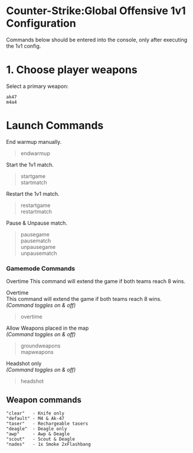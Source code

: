 # Counter-Strike:Global Offensive 1v1 Configuration
Commands below should be entered into the console, only after executing the 1v1 config.

# 1. Choose player weapons
Select a primary weapon:
```
ak47
m4a4

```




# Launch Commands
End warmup manually.
> endwarmup

Start the 1v1 match.
> startgame  
> startmatch  

Restart the 1v1 match.
> restartgame  
> restartmatch  

Pause & Unpause match.
> pausegame  
> pausematch  
> unpausegame  
> unpausematch  


### Gamemode Commands
Overtime
This command will extend the game if both teams reach 8 wins.  

Overtime  
This command will extend the game if both teams reach 8 wins.  
*(Command toggles on & off)*  
> overtime  

Allow Weapons placed in the map  
*(Command toggles on & off)*
> groundweapons  
> mapweapons  

Headshot only  
*(Command toggles on & off)*
> headshot  




## Weapon commands
```
"clear"   - Knife only
"default" - M4 & Ak-47
"taser"   - Rechargeable tasers	
"deagle"  - Deagle only
"awp"     - Awp & Deagle
"scout"   - Scout & Deagle
"nades"   - 1x Smoke 2xFlashbang
```
